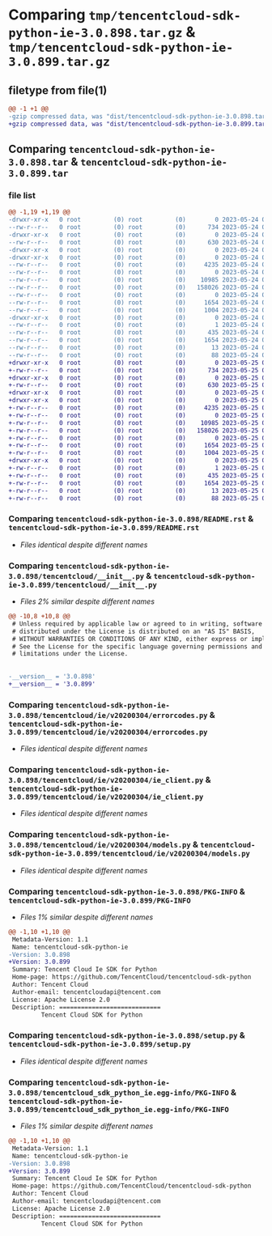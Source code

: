# Comparing `tmp/tencentcloud-sdk-python-ie-3.0.898.tar.gz` & `tmp/tencentcloud-sdk-python-ie-3.0.899.tar.gz`

## filetype from file(1)

```diff
@@ -1 +1 @@
-gzip compressed data, was "dist/tencentcloud-sdk-python-ie-3.0.898.tar", last modified: Wed May 24 01:58:53 2023, max compression
+gzip compressed data, was "dist/tencentcloud-sdk-python-ie-3.0.899.tar", last modified: Thu May 25 00:28:43 2023, max compression
```

## Comparing `tencentcloud-sdk-python-ie-3.0.898.tar` & `tencentcloud-sdk-python-ie-3.0.899.tar`

### file list

```diff
@@ -1,19 +1,19 @@
-drwxr-xr-x   0 root         (0) root         (0)        0 2023-05-24 01:58:53.000000 tencentcloud-sdk-python-ie-3.0.898/
--rw-r--r--   0 root         (0) root         (0)      734 2023-05-24 01:58:53.000000 tencentcloud-sdk-python-ie-3.0.898/README.rst
-drwxr-xr-x   0 root         (0) root         (0)        0 2023-05-24 01:58:53.000000 tencentcloud-sdk-python-ie-3.0.898/tencentcloud/
--rw-r--r--   0 root         (0) root         (0)      630 2023-05-24 01:58:53.000000 tencentcloud-sdk-python-ie-3.0.898/tencentcloud/__init__.py
-drwxr-xr-x   0 root         (0) root         (0)        0 2023-05-24 01:58:53.000000 tencentcloud-sdk-python-ie-3.0.898/tencentcloud/ie/
-drwxr-xr-x   0 root         (0) root         (0)        0 2023-05-24 01:58:53.000000 tencentcloud-sdk-python-ie-3.0.898/tencentcloud/ie/v20200304/
--rw-r--r--   0 root         (0) root         (0)     4235 2023-05-24 01:58:53.000000 tencentcloud-sdk-python-ie-3.0.898/tencentcloud/ie/v20200304/errorcodes.py
--rw-r--r--   0 root         (0) root         (0)        0 2023-05-24 01:58:53.000000 tencentcloud-sdk-python-ie-3.0.898/tencentcloud/ie/v20200304/__init__.py
--rw-r--r--   0 root         (0) root         (0)    10985 2023-05-24 01:58:53.000000 tencentcloud-sdk-python-ie-3.0.898/tencentcloud/ie/v20200304/ie_client.py
--rw-r--r--   0 root         (0) root         (0)   158026 2023-05-24 01:58:53.000000 tencentcloud-sdk-python-ie-3.0.898/tencentcloud/ie/v20200304/models.py
--rw-r--r--   0 root         (0) root         (0)        0 2023-05-24 01:58:53.000000 tencentcloud-sdk-python-ie-3.0.898/tencentcloud/ie/__init__.py
--rw-r--r--   0 root         (0) root         (0)     1654 2023-05-24 01:58:53.000000 tencentcloud-sdk-python-ie-3.0.898/PKG-INFO
--rw-r--r--   0 root         (0) root         (0)     1004 2023-05-24 01:58:53.000000 tencentcloud-sdk-python-ie-3.0.898/setup.py
-drwxr-xr-x   0 root         (0) root         (0)        0 2023-05-24 01:58:53.000000 tencentcloud-sdk-python-ie-3.0.898/tencentcloud_sdk_python_ie.egg-info/
--rw-r--r--   0 root         (0) root         (0)        1 2023-05-24 01:58:53.000000 tencentcloud-sdk-python-ie-3.0.898/tencentcloud_sdk_python_ie.egg-info/dependency_links.txt
--rw-r--r--   0 root         (0) root         (0)      435 2023-05-24 01:58:53.000000 tencentcloud-sdk-python-ie-3.0.898/tencentcloud_sdk_python_ie.egg-info/SOURCES.txt
--rw-r--r--   0 root         (0) root         (0)     1654 2023-05-24 01:58:53.000000 tencentcloud-sdk-python-ie-3.0.898/tencentcloud_sdk_python_ie.egg-info/PKG-INFO
--rw-r--r--   0 root         (0) root         (0)       13 2023-05-24 01:58:53.000000 tencentcloud-sdk-python-ie-3.0.898/tencentcloud_sdk_python_ie.egg-info/top_level.txt
--rw-r--r--   0 root         (0) root         (0)       88 2023-05-24 01:58:53.000000 tencentcloud-sdk-python-ie-3.0.898/setup.cfg
+drwxr-xr-x   0 root         (0) root         (0)        0 2023-05-25 00:28:43.000000 tencentcloud-sdk-python-ie-3.0.899/
+-rw-r--r--   0 root         (0) root         (0)      734 2023-05-25 00:28:43.000000 tencentcloud-sdk-python-ie-3.0.899/README.rst
+drwxr-xr-x   0 root         (0) root         (0)        0 2023-05-25 00:28:43.000000 tencentcloud-sdk-python-ie-3.0.899/tencentcloud/
+-rw-r--r--   0 root         (0) root         (0)      630 2023-05-25 00:28:43.000000 tencentcloud-sdk-python-ie-3.0.899/tencentcloud/__init__.py
+drwxr-xr-x   0 root         (0) root         (0)        0 2023-05-25 00:28:43.000000 tencentcloud-sdk-python-ie-3.0.899/tencentcloud/ie/
+drwxr-xr-x   0 root         (0) root         (0)        0 2023-05-25 00:28:43.000000 tencentcloud-sdk-python-ie-3.0.899/tencentcloud/ie/v20200304/
+-rw-r--r--   0 root         (0) root         (0)     4235 2023-05-25 00:28:43.000000 tencentcloud-sdk-python-ie-3.0.899/tencentcloud/ie/v20200304/errorcodes.py
+-rw-r--r--   0 root         (0) root         (0)        0 2023-05-25 00:28:43.000000 tencentcloud-sdk-python-ie-3.0.899/tencentcloud/ie/v20200304/__init__.py
+-rw-r--r--   0 root         (0) root         (0)    10985 2023-05-25 00:28:43.000000 tencentcloud-sdk-python-ie-3.0.899/tencentcloud/ie/v20200304/ie_client.py
+-rw-r--r--   0 root         (0) root         (0)   158026 2023-05-25 00:28:43.000000 tencentcloud-sdk-python-ie-3.0.899/tencentcloud/ie/v20200304/models.py
+-rw-r--r--   0 root         (0) root         (0)        0 2023-05-25 00:28:43.000000 tencentcloud-sdk-python-ie-3.0.899/tencentcloud/ie/__init__.py
+-rw-r--r--   0 root         (0) root         (0)     1654 2023-05-25 00:28:43.000000 tencentcloud-sdk-python-ie-3.0.899/PKG-INFO
+-rw-r--r--   0 root         (0) root         (0)     1004 2023-05-25 00:28:43.000000 tencentcloud-sdk-python-ie-3.0.899/setup.py
+drwxr-xr-x   0 root         (0) root         (0)        0 2023-05-25 00:28:43.000000 tencentcloud-sdk-python-ie-3.0.899/tencentcloud_sdk_python_ie.egg-info/
+-rw-r--r--   0 root         (0) root         (0)        1 2023-05-25 00:28:43.000000 tencentcloud-sdk-python-ie-3.0.899/tencentcloud_sdk_python_ie.egg-info/dependency_links.txt
+-rw-r--r--   0 root         (0) root         (0)      435 2023-05-25 00:28:43.000000 tencentcloud-sdk-python-ie-3.0.899/tencentcloud_sdk_python_ie.egg-info/SOURCES.txt
+-rw-r--r--   0 root         (0) root         (0)     1654 2023-05-25 00:28:43.000000 tencentcloud-sdk-python-ie-3.0.899/tencentcloud_sdk_python_ie.egg-info/PKG-INFO
+-rw-r--r--   0 root         (0) root         (0)       13 2023-05-25 00:28:43.000000 tencentcloud-sdk-python-ie-3.0.899/tencentcloud_sdk_python_ie.egg-info/top_level.txt
+-rw-r--r--   0 root         (0) root         (0)       88 2023-05-25 00:28:43.000000 tencentcloud-sdk-python-ie-3.0.899/setup.cfg
```

### Comparing `tencentcloud-sdk-python-ie-3.0.898/README.rst` & `tencentcloud-sdk-python-ie-3.0.899/README.rst`

 * *Files identical despite different names*

### Comparing `tencentcloud-sdk-python-ie-3.0.898/tencentcloud/__init__.py` & `tencentcloud-sdk-python-ie-3.0.899/tencentcloud/__init__.py`

 * *Files 2% similar despite different names*

```diff
@@ -10,8 +10,8 @@
 # Unless required by applicable law or agreed to in writing, software
 # distributed under the License is distributed on an "AS IS" BASIS,
 # WITHOUT WARRANTIES OR CONDITIONS OF ANY KIND, either express or implied.
 # See the License for the specific language governing permissions and
 # limitations under the License.
 
 
-__version__ = '3.0.898'
+__version__ = '3.0.899'
```

### Comparing `tencentcloud-sdk-python-ie-3.0.898/tencentcloud/ie/v20200304/errorcodes.py` & `tencentcloud-sdk-python-ie-3.0.899/tencentcloud/ie/v20200304/errorcodes.py`

 * *Files identical despite different names*

### Comparing `tencentcloud-sdk-python-ie-3.0.898/tencentcloud/ie/v20200304/ie_client.py` & `tencentcloud-sdk-python-ie-3.0.899/tencentcloud/ie/v20200304/ie_client.py`

 * *Files identical despite different names*

### Comparing `tencentcloud-sdk-python-ie-3.0.898/tencentcloud/ie/v20200304/models.py` & `tencentcloud-sdk-python-ie-3.0.899/tencentcloud/ie/v20200304/models.py`

 * *Files identical despite different names*

### Comparing `tencentcloud-sdk-python-ie-3.0.898/PKG-INFO` & `tencentcloud-sdk-python-ie-3.0.899/PKG-INFO`

 * *Files 1% similar despite different names*

```diff
@@ -1,10 +1,10 @@
 Metadata-Version: 1.1
 Name: tencentcloud-sdk-python-ie
-Version: 3.0.898
+Version: 3.0.899
 Summary: Tencent Cloud Ie SDK for Python
 Home-page: https://github.com/TencentCloud/tencentcloud-sdk-python
 Author: Tencent Cloud
 Author-email: tencentcloudapi@tencent.com
 License: Apache License 2.0
 Description: ============================
         Tencent Cloud SDK for Python
```

### Comparing `tencentcloud-sdk-python-ie-3.0.898/setup.py` & `tencentcloud-sdk-python-ie-3.0.899/setup.py`

 * *Files identical despite different names*

### Comparing `tencentcloud-sdk-python-ie-3.0.898/tencentcloud_sdk_python_ie.egg-info/PKG-INFO` & `tencentcloud-sdk-python-ie-3.0.899/tencentcloud_sdk_python_ie.egg-info/PKG-INFO`

 * *Files 1% similar despite different names*

```diff
@@ -1,10 +1,10 @@
 Metadata-Version: 1.1
 Name: tencentcloud-sdk-python-ie
-Version: 3.0.898
+Version: 3.0.899
 Summary: Tencent Cloud Ie SDK for Python
 Home-page: https://github.com/TencentCloud/tencentcloud-sdk-python
 Author: Tencent Cloud
 Author-email: tencentcloudapi@tencent.com
 License: Apache License 2.0
 Description: ============================
         Tencent Cloud SDK for Python
```


